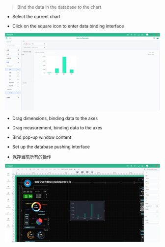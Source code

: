 > Bind the data in the database to the chart

* Select the current chart

* Click on the square icon to enter data binding interface

![](/assets/chart_02.png)

* Drag dimensions, binding data to the axes

* Drag measurement, binding data to the axes

* Bind pop-up window content

* Set up the database pushing interface

* 保存当前所有的操作

![](/assets/chart_03.png)

